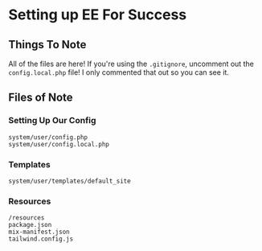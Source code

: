 # Setting up EE For Success

## Things To Note

All of the files are here! If you're using the `.gitignore`, uncomment out the `config.local.php` file! I only commented that out so you can see it.

## Files of Note

### Setting Up Our Config

```
system/user/config.php
system/user/config.local.php
```

### Templates

```
system/user/templates/default_site
```

### Resources

```
/resources
package.json
mix-manifest.json
tailwind.config.js
```